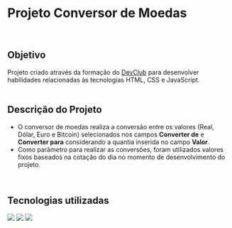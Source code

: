 # Projeto Conversor de Moedas
<br>

##  Objetivo
Projeto criado através da formação do [DevClub](https://rodolfomori.com.br/devclub) para desenvolver habilidades relacionadas às tecnologias HTML, CSS e JavaScript.
<br>
<br>

## Descrição do Projeto
- O conversor de moedas realiza a conversão entre os valores (Real, Dólar, Euro e Bitcoin) selecionados nos campos **Converter de** e **Converter para** considerando a quantia inserida no campo **Valor**.
- Como parâmetro para realizar as conversões, foram utilizados valores fixos baseados na cotação do dia no momento de desenvolvimento do projeto.
<br>

## Tecnologias utilizadas
<span>
<img src="https://img.shields.io/badge/HTML5-E34F26?style=for-the-badge&logo=html5&logoColor=white"/>
<img src="https://img.shields.io/badge/CSS3-1572B6?style=for-the-badge&logo=css3&logoColor=white"/>
<img src="https://img.shields.io/badge/JavaScript-F7DF1E?style=for-the-badge&logo=javascript&logoColor=black"/>
</span>
<br>
<br>
